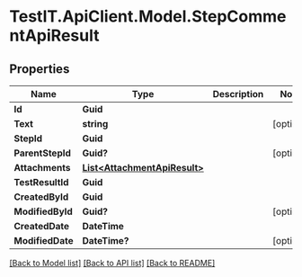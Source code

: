 # TestIT.ApiClient.Model.StepCommentApiResult

## Properties

Name | Type | Description | Notes
------------ | ------------- | ------------- | -------------
**Id** | **Guid** |  | 
**Text** | **string** |  | [optional] 
**StepId** | **Guid** |  | 
**ParentStepId** | **Guid?** |  | [optional] 
**Attachments** | [**List&lt;AttachmentApiResult&gt;**](AttachmentApiResult.md) |  | 
**TestResultId** | **Guid** |  | 
**CreatedById** | **Guid** |  | 
**ModifiedById** | **Guid?** |  | [optional] 
**CreatedDate** | **DateTime** |  | 
**ModifiedDate** | **DateTime?** |  | [optional] 

[[Back to Model list]](../README.md#documentation-for-models) [[Back to API list]](../README.md#documentation-for-api-endpoints) [[Back to README]](../README.md)

